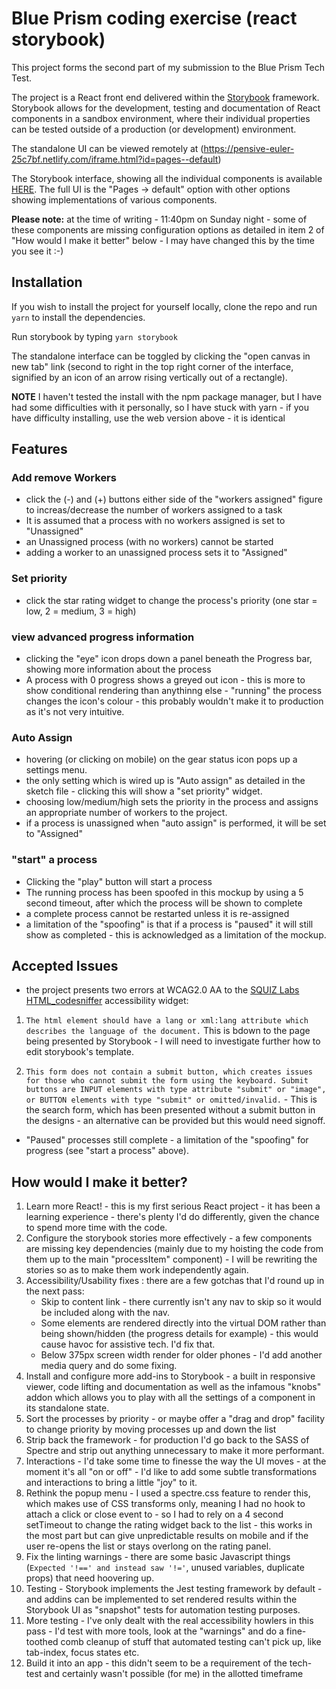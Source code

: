 # Blue Prism coding exercise (react storybook)

This project forms the second part of my submission to the Blue Prism Tech Test. 

The project is a React front end delivered within the [Storybook](https://storybook.js.org/) framework. Storybook allows for the development, testing and documentation of React components in a sandbox environment, where their individual properties can be tested outside of a production (or development) environment.

The standalone UI can be viewed remotely at (https://pensive-euler-25c7bf.netlify.com/iframe.html?id=pages--default)

The Storybook interface, showing all the individual components is available [HERE](https://pensive-euler-25c7bf.netlify.com/?path=/story/assignworkers--default). The full UI is the "Pages -> default" option with other options showing implementations of various components. 

**Please note:** at the time of writing - 11:40pm on Sunday night - some of these components are missing configuration options as detailed in item 2 of "How would I make it better" below - I may have changed this by the time you see it :-)

## Installation

If you wish to install the project for yourself locally, clone the repo and run `yarn` to install the dependencies.

Run storybook by typing `yarn storybook`

The standalone interface can be toggled by clicking the "open canvas in new tab" link (second to right in the top right corner of the interface, signified by an icon of an arrow rising vertically out of a rectangle).

**NOTE** I haven't tested the install with the npm package manager, but I have had some difficulties with it personally, so I have stuck with yarn - if you have difficulty installing, use the web version above - it is identical

## Features

### Add remove Workers
* click the (-) and (+) buttons either side of the "workers assigned" figure to increas/decrease the number of workers assigned to a task
* It is assumed that a process with no workers assigned is set to "Unassigned"
* an Unassigned process (with no workers) cannot be started
* adding a worker to an unassigned process sets it to "Assigned"

### Set priority
* click the star rating widget to change the process's priority (one star = low, 2 = medium, 3 = high)

### view advanced progress information
* clicking the "eye" icon drops down a panel beneath the Progress bar, showing more information about the process
* A process with 0 progress shows a greyed out icon - this is more to show conditional rendering than anythinng else - "running" the process changes the icon's colour - this probably wouldn't make it to production as it's not very intuitive.

### Auto Assign
* hovering (or clicking on mobile) on the gear status icon pops up a settings menu.
* the only setting which is wired up is "Auto assign" as detailed in the sketch file - clicking this will show a "set priority" widget.
* choosing low/medium/high sets the priority in the process and assigns an appropriate number of workers to the project.
* if a process is unassigned when "auto assign" is performed, it will be set to "Assigned"

### "start" a process
* Clicking the "play" button will start a process
* The running process has been spoofed in this mockup by using a 5 second timeout, after which the process will be shown to complete
* a complete process cannot be restarted unless it is re-assigned
* a limitation of the "spoofing" is that if a process is "paused" it will still show as completed - this is acknowledged as a limitation of the mockup.

## Accepted Issues

* the project presents two errors at WCAG2.0 AA to the [SQUIZ Labs HTML_codesniffer](https://squizlabs.github.io/HTML_CodeSniffer/) accessibility widget: 

1. `The html element should have a lang or xml:lang attribute which describes the language of the document.` This is bdown to the page being presented by Storybook - I will need to investigate further how to edit storybook's template.

2. `This form does not contain a submit button, which creates issues for those who cannot submit the form using the keyboard. Submit buttons are INPUT elements with type attribute "submit" or "image", or BUTTON elements with type "submit" or omitted/invalid.` - This is the search form, which has been presented without a submit button in the designs - an alternative can be provided but this would need signoff.

* "Paused" processes still complete - a limitation of the "spoofing" for progress (see "start a process" above).


## How would I make it better?

1. Learn more React! - this is my first serious React project - it has been a learning experience - there's plenty I'd do differently, given the chance to spend more time with the code.
2. Configure the storybook stories more effectively - a few components are missing key dependencies (mainly due to my hoisting the code from them up to the main "processItem" component) - I will be rewriting the stories so as to make them work independently again.
3. Accessibility/Usability fixes : there are a few gotchas that I'd round up in the next pass: 
    * Skip to content link - there currently isn't any nav to skip so it would be included along with the nav.
    * Some elements are rendered directly into the virtual DOM rather than being shown/hidden (the progress details for example) - this would cause havoc for assistive tech. I'd fix that.
    * Below 375px screen width render for older phones - I'd add another media query and do some fixing.
3. Install and configure more add-ins to Storybook - a built in responsive viewer, code lifting and documentation as well as the infamous "knobs" addon which allows you to play with all the settings of a component in its standalone state.
4. Sort the processes by priority - or maybe offer a "drag and drop" facility to change priority by moving processes up and down the list
4. Strip back the framework - for production I'd go back to the SASS of Spectre and strip out anything unnecessary to make it more performant.
5. Interactions - I'd take some time to finesse the way the UI moves - at the moment it's all "on or off" - I'd like to add some subtle transformations and interactions to bring a little "joy" to it.
4. Rethink the popup menu - I used a spectre.css feature to render this, which makes use of CSS transforms only, meaning I had no hook to attach a click or close event to - so I had to rely on a 4 second setTimeout to change the rating widget back to the list - this works in the most part but can give unpredictable results on mobile and if the user re-opens the list or stays overlong on the rating panel.
4. Fix the linting warnings - there are some basic Javascript things (`Expected '!==' and instead saw '!='`, unused variables, duplicate props) that need hoovering up.
5. Testing - Storybook implements the Jest testing framework by default - and addins can be implemented to set rendered results within the Storybook UI as "snapshot" tests for automation testing purposes.
5. More testing - I've only dealt with the real accessibility howlers in this pass - I'd test with more tools, look at the "warnings" and do a fine-toothed comb cleanup of stuff that automated testing can't pick up, like tab-index, focus states etc.
6. Build it into an app - this didn't seem to be a requirement of the tech-test and certainly wasn't possible (for me) in the allotted timeframe





